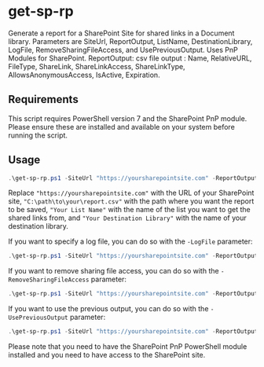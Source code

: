 # get-sp-rp
Generate a report for a SharePoint Site for shared links in a Document library. Parameters are SiteUrl, ReportOutput, ListName, DestinationLibrary, LogFile, RemoveSharingFileAccess, and UsePreviousOutput. Uses PnP Modules for SharePoint. ReportOutput: csv file output : Name, RelativeURL, FileType, ShareLink, ShareLinkAccess, ShareLinkType, AllowsAnonymousAccess, IsActive, Expiration.

## Requirements
This script requires PowerShell version 7 and the SharePoint PnP module. Please ensure these are installed and available on your system before running the script.

## Usage
```powershell
.\get-sp-rp.ps1 -SiteUrl "https://yoursharepointsite.com" -ReportOutput "C:\path\to\your\report.csv" -ListName "Your List Name" -DestinationLibrary "Your Destination Library"
```
Replace `"https://yoursharepointsite.com"` with the URL of your SharePoint site, `"C:\path\to\your\report.csv"` with the path where you want the report to be saved, `"Your List Name"` with the name of the list you want to get the shared links from, and `"Your Destination Library"` with the name of your destination library.

If you want to specify a log file, you can do so with the `-LogFile` parameter:
```powershell
.\get-sp-rp.ps1 -SiteUrl "https://yoursharepointsite.com" -ReportOutput "C:\path\to\your\report.csv" -ListName "Your List Name" -DestinationLibrary "Your Destination Library" -LogFile "C:\path\to\your\log.txt"
```
If you want to remove sharing file access, you can do so with the `-RemoveSharingFileAccess` parameter:
```powershell
.\get-sp-rp.ps1 -SiteUrl "https://yoursharepointsite.com" -ReportOutput "C:\path\to\your\report.csv" -ListName "Your List Name" -DestinationLibrary "Your Destination Library" -RemoveSharingFileAccess $false
```
If you want to use the previous output, you can do so with the `-UsePreviousOutput` parameter:
```powershell
.\get-sp-rp.ps1 -SiteUrl "https://yoursharepointsite.com" -ReportOutput "C:\path\to\your\report.csv" -ListName "Your List Name" -DestinationLibrary "Your Destination Library" -UsePreviousOutput $true
```
Please note that you need to have the SharePoint PnP PowerShell module installed and you need to have access to the SharePoint site.


